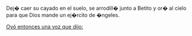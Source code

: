 Dej� caer su cayado en el suelo, se arrodill� junto a Betito y or� al cielo para que Dios mande un ej�rcito de �ngeles.

[Oyó entonces una voz que dijo:](oyo-una-voz/oyo_una_voz)
